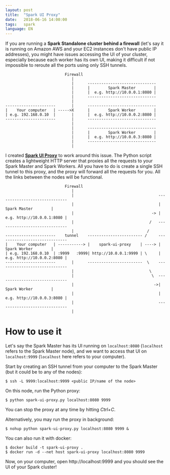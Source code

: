 ```yaml
---
layout: post
title:  "Spark UI Proxy"
date:   2018-06-16 14:00:00
tags:   spark
language: EN
---
```


If you are running a **Spark Standalone cluster behind a firewall** (let's say it is running on Amazon AWS and your EC2 instances don't have public IP addresses), you might have issues accessing the UI of your cluster, especially because each worker has its own UI, making it difficult if not impossible to reroute all the ports using only SSH tunnels.

```
                          Firewall
                             |
                             |      ------------------------------
                             |      |        Spark Master        |
                             |      |  e.g. http://10.0.0.1:8080 |
                             |      ------------------------------
                             |
----------------------       |      ------------------------------
|    Your computer   | ----->X      |        Spark Worker        |
| e.g. 192.168.0.10  |       |      |  e.g. http://10.0.0.2:8080 |
----------------------       |      ------------------------------
                             |
                             |      ------------------------------
                             |      |        Spark Worker        |
                             |      |  e.g. http://10.0.0.3:8080 |
                             |      ------------------------------
                             |
```

I created **[Spark UI Proxy](https://github.com/aseigneurin/spark-ui-proxy)** to work around this issue. The Python script creates a lightweight HTTP server that proxies all the requests to your Spark Master and Spark Workers. All you have to do is create a single SSH tunnel to this proxy, and the proxy will forward all the requests for you. All the links between the nodes will be functional.

```
                          Firewall
                             |
                             |                                     ------------------------------
                             |                                     |        Spark Master        |
                             |                                  -> |  e.g. http://10.0.0.1:8080 |
                             |                                 /   ------------------------------
                             |                                /
----------------------    tunnel    ------------------------ /     ------------------------------
|    Your computer   | -----------> |    spark-ui-proxy    | ----> |        Spark Worker        |
| e.g. 192.168.0.10  | :9999   :9999| http://10.0.0.1:9999 | \     |  e.g. http://10.0.0.2:8080 |
----------------------       |      ------------------------  \    ------------------------------
                             |                                 \
                             |                                  \  ------------------------------
                             |                                   ->|        Spark Worker        |
                             |                                     |  e.g. http://10.0.0.3:8080 |
                             |                                     ------------------------------
                             |
```

# How to use it

Let's say the Spark Master has its UI running on `localhost:8080` (`localhost` refers to the Spark Master node), and we want to access that UI on `localhost:9999` (`localhost` here refers to your computer).

Start by creating an SSH tunnel from your computer to the Spark Master (but it could be to any of the nodes):

```
$ ssh -L 9999:localhost:9999 <public IP/name of the node>
```

On this node, run the Python proxy:

```
$ python spark-ui-proxy.py localhost:8080 9999
```

You can stop the proxy at any time by hitting *Ctrl+C*.

Alternatively, you may run the proxy in background:

```
$ nohup python spark-ui-proxy.py localhost:8080 9999 &
```

You can also run it with docker:
```
$ docker build -t spark-ui-proxy .
$ docker run -d --net host spark-ui-proxy localhost:8080 9999 
```

Now, on your computer, open http://localhost:9999 and you should see the UI of your Spark cluster!
